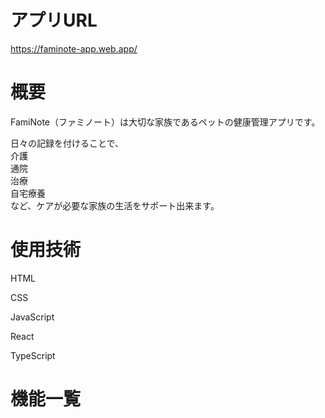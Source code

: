 # アプリURL
https://faminote-app.web.app/

# 概要
FamiNote（ファミノート）は大切な家族であるペットの健康管理アプリです。

日々の記録を付けることで、  
介護  
通院  
治療  
自宅療養  
など、ケアが必要な家族の生活をサポート出来ます。

# 使用技術
HTML

CSS

JavaScript

React

TypeScript


# 機能一覧
